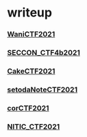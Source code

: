 # writeup

### [WaniCTF2021](https://github.com/dikosec/writeup/blob/main/2021/WaniCTF2021.md)
### [SECCON_CTF4b2021](https://github.com/dikosec/writeup/blob/main/2021/SECCON_CTF4B2021.md)
### [CakeCTF2021](https://github.com/dikosec/writeup/blob/main/2021/CakeCTF2021.md)
### [setodaNoteCTF2021](https://github.com/dikosec/writeup/blob/main/2021/setodaNoteCTF2021.md)
### [corCTF2021](https://github.com/dikosec/writeup/blob/main/2021/corCTF2021.md)
### [NITIC_CTF2021](https://github.com/dikosec/writeup/blob/main/2021/NITIC_CTF2021.md)
